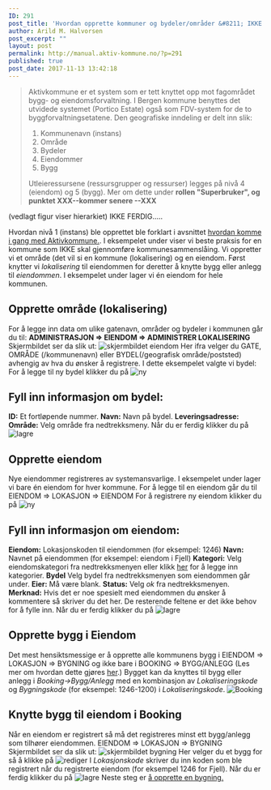 ```yaml
---
ID: 291
post_title: 'Hvordan opprette kommuner og bydeler/områder &#8211; IKKE FERDI?'
author: Arild M. Halvorsen
post_excerpt: ""
layout: post
permalink: http://manual.aktiv-kommune.no/?p=291
published: true
post_date: 2017-11-13 13:42:18
---
```

<blockquote>
Aktivkommune er et system som er tett knyttet opp mot fagområdet bygg- og eiendomsforvaltning. I Bergen kommune benyttes det utvidede systemet (Portico Estate) også som FDV-system for de to byggforvaltningsetatene. Den geografiske inndeling er delt inn slik: 
 

<ol>
<li>Kommunenavn (instans)</li> 
 
 
<li>Område</li>
<li>Bydeler </li>
<li>Eiendommer</li>
 
<li>Bygg</li>
</ol>
Utleieressursene (ressursgrupper og ressurser) legges på nivå 4 (eiendom) og 5 (bygg). Mer om dette under <strong>rollen "Superbruker", og punktet XXX--kommer senere --XXX</strong>
</blockquote>

(vedlagt figur viser hierarkiet) IKKE FERDIG.....

Hvordan nivå 1 (instans) ble opprettet ble forklart i avsnittet [hvordan komme i gang med Aktivkommune.](http://manual.aktiv-kommune.no/?p=69). I eksempelet under viser vi beste praksis for en kommune som IKKE skal gjennomføre kommunesammenslåing. Vi oppretter vi et område (det vil si en kommune (lokalisering) og en eiendom. Først knytter vi <em>lokalisering</em> til eiendommen for deretter å knytte bygg eller anlegg til <em>eiendommen</em>. I eksempelet under lager vi én eiendom for hele kommunen. 
<h2>Opprette område (lokalisering)</h2>

For å legge inn data om ulike gatenavn, områder og bydeler i kommunen går du til:
<strong>ADMINISTRASJON => EIENDOM => ADMINISTRER LOKALISERING</strong>
Skjermbildet ser da slik ut: 
<img src="http://manual.aktiv-kommune.no/wp-content/uploads/2018/01/Skjermbildeeiendom.png" alt="skjermbildet eiendom" />
Her ifra velger du GATE, OMRÅDE (/kommunenavn) eller BYDEL(/geografisk område/poststed) avhengig av hva du ønsker å registrere.
I dette eksempelet valgte vi bydel:
For å legge til ny bydel klikker du på 
<img src="http://manual.aktiv-kommune.no/wp-content/uploads/2017/12/NY.png" alt="ny" />
<h2>Fyll inn informasjon om bydel:</h2>
<strong>ID:</strong> Et fortløpende nummer.
<strong>Navn:</strong> Navn på bydel. 
<strong>Leveringsadresse:</strong>
<strong>Område:</strong> Velg område fra nedtrekksmeny.
Når du er ferdig klikker du på 
<img src="http://manual.aktiv-kommune.no/wp-content/uploads/2017/12/lagre.png" alt="lagre" />
<h2>Opprette eiendom</h2>
Nye eiendommer registreres av systemansvarlige. I eksempelet under lager vi bare én eiendom for hver kommune. For å legge til en eiendom går du til
EIENDOM => LOKASJON => EIENDOM
For å registrere ny eiendom klikker du på 
<img src="http://manual.aktiv-kommune.no/wp-content/uploads/2017/12/NY.png" alt="ny" />
<h2>Fyll inn informasjon om eiendom:</h2>
<strong>Eiendom:</strong> Lokasjonskoden til eiendommen (for eksempel: 1246)
<strong>Navn:</strong> Navnet på eiendommen (for eksempel: eiendom i Fjell)
<strong>Kategori:</strong> Velg eiendomskategori fra nedtrekksmenyen eller klikk <a href="https://manual.aktiv-kommune.no/?p=700">her</a> for å legge inn kategorier.
<strong>Bydel</strong> Velg bydel fra nedtrekksmenyen som eiendommen går under. 
<strong>Eier:</strong> Må være blank.
<strong>Status:</strong> Velg <em>ok</em> fra nedtrekksmenyen.
<strong>Merknad:</strong> Hvis det er noe spesielt med eiendommen du ønsker å kommentere så skriver du det her. 
De resterende feltene er det ikke behov for å fylle inn.
Når du er ferdig klikker du på 
<img src="http://manual.aktiv-kommune.no/wp-content/uploads/2017/12/lagre.png" alt="lagre" />
<h2>Opprette bygg i Eiendom</h2>
Det mest hensiktsmessige er å opprette alle kommunens bygg i
EIENDOM => LOKASJON => BYGNING
og ikke bare i
BOOKING => BYGG/ANLEGG (Les mer om hvordan dette gjøres <a href="http://manual.aktiv-kommune.no/?p=321">her</a>.)
Bygget kan da knyttes til bygg eller anlegg i <em>Booking->Bygg/Anlegg</em> med en kombinasjon av <em>Lokaliseringskode</em> og <em>Bygningskode</em> (for eksempel: 1246-1200) i <em>Lokaliseringskode</em>.
<img src="http://manual.aktiv-kommune.no/wp-content/uploads/2017/11/booking_bygg-anlegg-e1511184434853.png" alt="Booking " />
<h2>Knytte bygg til eiendom i Booking</h2>
Når en eiendom er registrert så må det registreres minst ett bygg/anlegg som tilhører eiendommen.
EIENDOM => LOKASJON => BYGNING
Skjermbildet ser da slik ut: 
<img src="http://manual.aktiv-kommune.no/wp-content/uploads/2017/12/eiendombygning.png" alt="skjermbildet bygning" />
Her velger du et bygg for så å klikke på 
<img src="http://manual.aktiv-kommune.no/wp-content/uploads/2017/12/rediger.png" alt="rediger" />
I <em>Lokasjonskode</em> skriver du inn koden som ble registrert når du registrerte eiendom (for eksempel 1246 for Fjell).
Når du er ferdig klikker du på 
<img src="http://manual.aktiv-kommune.no/wp-content/uploads/2017/12/lagre.png" alt="lagre" />
Neste steg er <a href="https://manual.aktiv-kommune.no/?p=321">å opprette en bygning.</a>
